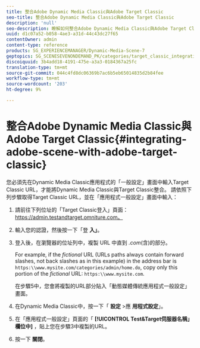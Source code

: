 ```yaml
---
title: 整合Adobe Dynamic Media Classic與Adobe Target Classic
seo-title: 整合Adobe Dynamic Media Classic與Adobe Target Classic
description: 'null'
seo-description: 瞭解如何整合Adobe Dynamic Media Classic與Adobe Target Classic。
uuid: d1c07a52-b058-4ae3-a31d-44c43dc27f65
contentOwner: admin
content-type: reference
products: SG_EXPERIENCEMANAGER/Dynamic-Media-Scene-7
geptopics: SG_SCENESEVENONDEMAND_PK/categories/target_classic_integration
discoiquuid: 3b4add18-4191-475e-a3a3-0184367a25fc
translation-type: tm+mt
source-git-commit: 044c4fd8dc06369b7ac6b5eb65014835d2b84fee
workflow-type: tm+mt
source-wordcount: '203'
ht-degree: 9%

---
```



# 整合Adobe Dynamic Media Classic與Adobe Target Classic{#integrating-adobe-scene-with-adobe-target-classic}

您必須先在Dynamic Media Classic應用程式的「一般設定」畫面中輸入Target Classic URL，才能將Dynamic Media Classic與Target Classic整合。 請依照下列步驟取得Target Classic URL，並在「應用程式一般設定」畫面中輸入：

1. 請前往下列位址的「Target Classic登入」頁面： https://admin.testandtarget.omniture.com。
1. 輸入您的認證，然後按一下「登 **入」**。
1. 登入後，在瀏覽器的位址列中，複製 URL 中直到 *.com*(含)的部分。

   For example, if the *fictional* URL (URLs paths always contain forward slashes, not back slashes as in this example) in the address bar is `https:\\www.mysite.com/categories/admin/home.do`, copy only this portion of the *fictional* URL: `https:\\www.mysite.com`.

   在步驟5中，您會將複製的URL部分貼入「動態媒體傳統應用程式一般設定」畫面。

1. 在Dynamic Media Classic中，按一下「 **設定** >應 **用程式設定**」。
1. 在「應用程式一般設定」頁面的「 **[!UICONTROL Test&amp;Target伺服器名稱」欄位中]** ，貼上您在步驟3中複製的URL。
1. 按一下 **關閉**。

